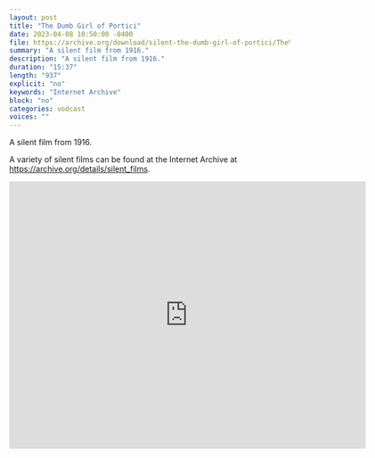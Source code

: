 ```yaml
---
layout: post
title: "The Dumb Girl of Portici"
date: 2023-04-08 10:50:00 -0400
file: https://archive.org/download/silent-the-dumb-girl-of-portici/The%20Dumb%20Girl%20of%20Portici.mp4
summary: "A silent film from 1916."
description: "A silent film from 1916."
duration: "15:37"
length: "937"
explicit: "no" 
keywords: "Internet Archive"
block: "no" 
categories: vodcast
voices: ""
---
```

A silent film from 1916.

A variety of silent films can be found at the Internet Archive at <https://archive.org/details/silent_films>.

<iframe src="https://archive.org/embed/silent-the-dumb-girl-of-portici" width="640" height="480" frameborder="0" webkitallowfullscreen="true" mozallowfullscreen="true" allowfullscreen></iframe>
